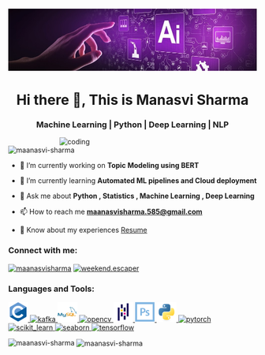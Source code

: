 ![logo](https://github.com/Maanasvi-Sharma/Maanasvi-Sharma/blob/main/1657169750228.jpeg)
<h1 align="center">Hi there 👋, This is Manasvi Sharma</h1>
<h3 align="center">Machine Learning | Python | Deep Learning | NLP</h3>

<img align="right" alt="coding" width="400" src="https://media.tenor.com/CigpzapemsoAAAAi/hi-robot.gif">

<p align="left"> <img src="https://komarev.com/ghpvc/?username=maanasvi-sharma&label=Profile%20views&color=0e75b6&style=flat" alt="maanasvi-sharma" /> </p>

- 🔭 I’m currently working on **Topic Modeling using BERT**

- 🌱 I’m currently learning **Automated ML pipelines and Cloud deployment**

- 💬 Ask me about **Python , Statistics , Machine Learning , Deep Learning**

- 📫 How to reach me **maanasvisharma.585@gmail.com**

- 📄 Know about my experiences [Resume](https://flowcv.com/resume/sv1flr9wg4)

<h3 align="left">Connect with me:</h3>
<p align="left">
<a href="https://linkedin.com/in/maanasvisharma" target="blank"><img align="center" src="https://raw.githubusercontent.com/rahuldkjain/github-profile-readme-generator/master/src/images/icons/Social/linked-in-alt.svg" alt="maanasvisharma" height="30" width="40" /></a>
<a href="https://instagram.com/weekend.escaper" target="blank"><img align="center" src="https://raw.githubusercontent.com/rahuldkjain/github-profile-readme-generator/master/src/images/icons/Social/instagram.svg" alt="weekend.escaper" height="30" width="40" /></a>
</p>

<h3 align="left">Languages and Tools:</h3>
<p align="left"> <a href="https://www.cprogramming.com/" target="_blank" rel="noreferrer"> <img src="https://raw.githubusercontent.com/devicons/devicon/master/icons/c/c-original.svg" alt="c" width="40" height="40"/> </a> <a href="https://kafka.apache.org/" target="_blank" rel="noreferrer"> <img src="https://www.vectorlogo.zone/logos/apache_kafka/apache_kafka-icon.svg" alt="kafka" width="40" height="40"/> </a> <a href="https://www.mysql.com/" target="_blank" rel="noreferrer"> <img src="https://raw.githubusercontent.com/devicons/devicon/master/icons/mysql/mysql-original-wordmark.svg" alt="mysql" width="40" height="40"/> </a> <a href="https://opencv.org/" target="_blank" rel="noreferrer"> <img src="https://www.vectorlogo.zone/logos/opencv/opencv-icon.svg" alt="opencv" width="40" height="40"/> </a> <a href="https://pandas.pydata.org/" target="_blank" rel="noreferrer"> <img src="https://raw.githubusercontent.com/devicons/devicon/2ae2a900d2f041da66e950e4d48052658d850630/icons/pandas/pandas-original.svg" alt="pandas" width="40" height="40"/> </a> <a href="https://www.photoshop.com/en" target="_blank" rel="noreferrer"> <img src="https://raw.githubusercontent.com/devicons/devicon/master/icons/photoshop/photoshop-line.svg" alt="photoshop" width="40" height="40"/> </a> <a href="https://www.python.org" target="_blank" rel="noreferrer"> <img src="https://raw.githubusercontent.com/devicons/devicon/master/icons/python/python-original.svg" alt="python" width="40" height="40"/> </a> <a href="https://pytorch.org/" target="_blank" rel="noreferrer"> <img src="https://www.vectorlogo.zone/logos/pytorch/pytorch-icon.svg" alt="pytorch" width="40" height="40"/> </a> <a href="https://scikit-learn.org/" target="_blank" rel="noreferrer"> <img src="https://upload.wikimedia.org/wikipedia/commons/0/05/Scikit_learn_logo_small.svg" alt="scikit_learn" width="40" height="40"/> </a> <a href="https://seaborn.pydata.org/" target="_blank" rel="noreferrer"> <img src="https://seaborn.pydata.org/_images/logo-mark-lightbg.svg" alt="seaborn" width="40" height="40"/> </a> <a href="https://www.tensorflow.org" target="_blank" rel="noreferrer"> <img src="https://www.vectorlogo.zone/logos/tensorflow/tensorflow-icon.svg" alt="tensorflow" width="40" height="40"/> </a> </p>

<p><img align="left" src="https://github-readme-stats.vercel.app/api/top-langs?username=maanasvi-sharma&show_icons=true&locale=en&layout=compact" alt="maanasvi-sharma" /></p>

<p>&nbsp;<img align="center" src="https://github-readme-stats.vercel.app/api?username=maanasvi-sharma&show_icons=true&locale=en" alt="maanasvi-sharma" /></p>
